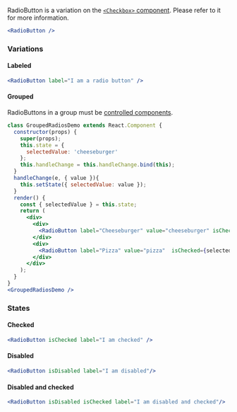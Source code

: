 
RadioButton is a variation on the [`<Checkbox>` component](#checkbox).
Please refer to it for more information.

```jsx
<RadioButton />
```

### Variations

#### Labeled

```jsx
<RadioButton label="I am a radio button" />
```

#### Grouped
RadioButtons in a group must be [controlled components](https://reactjs.org/docs/forms.html#controlled-components).

```jsx
class GroupedRadiosDemo extends React.Component {
  constructor(props) {
    super(props);
    this.state = {
      selectedValue: 'cheeseburger'
    };
    this.handleChange = this.handleChange.bind(this);
  }
  handleChange(e, { value }){
    this.setState({ selectedValue: value });
  } 
  render() {
    const { selectedValue } = this.state;
    return (
      <div>
        <div>
          <RadioButton label="Cheeseburger" value="cheeseburger" isChecked={selectedValue === 'cheeseburger'} onChange={this.handleChange} />
        </div>
        <div>
          <RadioButton label="Pizza" value="pizza"  isChecked={selectedValue === 'pizza'} onChange={this.handleChange} />
        </div>
      </div>
    );
  }
}
<GroupedRadiosDemo />
```

### States


#### Checked

```jsx
<RadioButton isChecked label="I am checked" />
```

#### Disabled

```jsx
<RadioButton isDisabled label="I am disabled"/>
```

#### Disabled and checked

```jsx
<RadioButton isDisabled isChecked label="I am disabled and checked"/>
```

